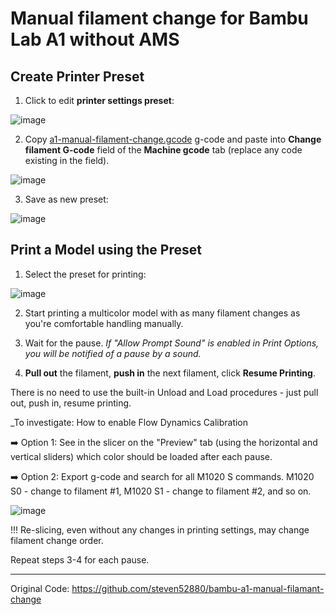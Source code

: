 # Manual filament change for Bambu Lab A1 without AMS

## Create Printer Preset

1. Click to edit **printer settings preset**:

![image](https://github.com/user-attachments/assets/cba181f0-c58c-4677-b402-d3094aaf58bf)

2. Copy [a1-manual-filament-change.gcode](https://github.com/avatorl/bambu-a1-g-code/blob/main/no-ams/a1-manual-filament-change.gcode) g-code and paste into **Change filament G-code** field of the **Machine gcode** tab (replace any code existing in the field).

![image](https://github.com/user-attachments/assets/06cd59a5-19a9-49f0-94f5-c07c40b21a72)

3. Save as new preset:

![image](https://github.com/user-attachments/assets/850a1baa-05ba-445f-b83b-5f5876db5705)

## Print a Model using the Preset

1. Select the preset for printing:

![image](https://github.com/user-attachments/assets/89e483ac-0636-4304-848d-033257718826)

2. Start printing a multicolor model with as many filament changes as you're comfortable handling manually.

3. Wait for the pause. _If "Allow Prompt Sound" is enabled in Print Options, you will be notified of a pause by a sound._
  
4. **Pull out** the filament, **push in** the next filament, click **Resume Printing**.

There is no need to use the built-in Unload and Load procedures - just pull out, push in, resume printing.

_To investigate: How to enable Flow Dynamics Calibration

➡️ Option 1: See in the slicer on the "Preview" tab (using the horizontal and vertical sliders) which color should be loaded after each pause.

➡️ Option 2: Export g-code and search for all M1020 S commands. M1020 S0 - change to filament #1, M1020 S1 - change to filament #2, and so on.

![image](https://github.com/user-attachments/assets/4ba6c987-1c45-41ec-b10a-5d344758ebcc)

!!! Re-slicing, even without any changes in printing settings, may change filament change order.

Repeat steps 3-4 for each pause.

---

Original Code: https://github.com/steven52880/bambu-a1-manual-filamant-change
